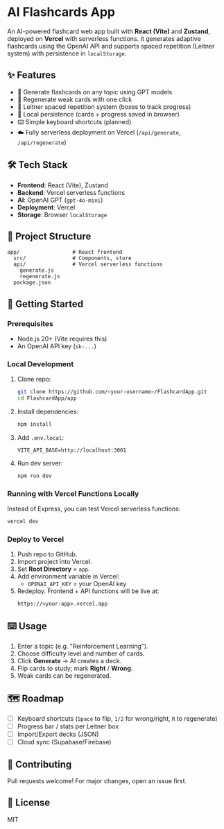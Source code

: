 # AI Flashcards App

An AI-powered flashcard web app built with **React (Vite)** and **Zustand**, deployed on **Vercel** with serverless functions. It generates adaptive flashcards using the OpenAI API and supports spaced repetition (Leitner system) with persistence in `localStorage`.

## ✨ Features
- 🎴 Generate flashcards on any topic using GPT models
- 🔄 Regenerate weak cards with one click
- 🧠 Leitner spaced repetition system (boxes to track progress)
- 💾 Local persistence (cards + progress saved in browser)
- ⌨️ Simple keyboard shortcuts (planned)
- ☁️ Fully serverless deployment on Vercel (`/api/generate`, `/api/regenerate`)

## 🛠️ Tech Stack
- **Frontend**: React (Vite), Zustand
- **Backend**: Vercel serverless functions
- **AI**: OpenAI GPT (`gpt-4o-mini`)
- **Deployment**: Vercel
- **Storage**: Browser `localStorage`

## 📂 Project Structure
```
app/                 # React frontend
  src/               # Components, store
  api/               # Vercel serverless functions
    generate.js
    regenerate.js
  package.json
```

## 🚀 Getting Started

### Prerequisites
- Node.js 20+ (Vite requires this)
- An OpenAI API key (`sk-...`)

### Local Development
1. Clone repo:
   ```bash
   git clone https://github.com/<your-username>/FlashcardApp.git
   cd FlashcardApp/app
   ```
2. Install dependencies:
   ```bash
   npm install
   ```
3. Add `.env.local`:
   ```
   VITE_API_BASE=http://localhost:3001
   ```
4. Run dev server:
   ```bash
   npm run dev
   ```

### Running with Vercel Functions Locally
Instead of Express, you can test Vercel serverless functions:
```bash
vercel dev
```

### Deploy to Vercel
1. Push repo to GitHub.
2. Import project into Vercel.
3. Set **Root Directory** = `app`.
4. Add environment variable in Vercel:
   - `OPENAI_API_KEY` = your OpenAI key
5. Redeploy. Frontend + API functions will be live at:
   ```
   https://<your-app>.vercel.app
   ```

## ⌨️ Usage
1. Enter a topic (e.g. "Reinforcement Learning").
2. Choose difficulty level and number of cards.
3. Click **Generate** → AI creates a deck.
4. Flip cards to study; mark **Right** / **Wrong**.
5. Weak cards can be regenerated.

## 🗺️ Roadmap
- [ ] Keyboard shortcuts (`Space` to flip, `1/2` for wrong/right, `R` to regenerate)
- [ ] Progress bar / stats per Leitner box
- [ ] Import/Export decks (JSON)
- [ ] Cloud sync (Supabase/Firebase)

## 🤝 Contributing
Pull requests welcome! For major changes, open an issue first.

## 📜 License
MIT
